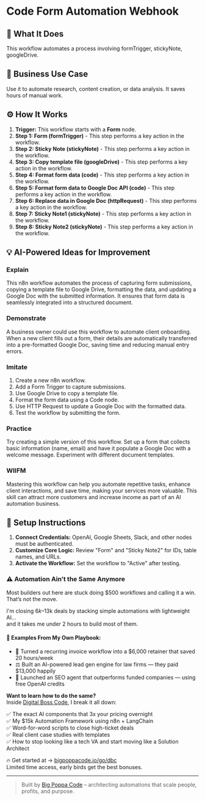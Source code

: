 # Code Form Automation Webhook

## 🚀 What It Does
This workflow automates a process involving formTrigger, stickyNote, googleDrive.

## 💼 Business Use Case
Use it to automate research, content creation, or data analysis. It saves hours of manual work.

## ⚙️ How It Works
1.  **Trigger:** This workflow starts with a **Form** node.
2. **Step 1: Form (formTrigger)** - This step performs a key action in the workflow.
3. **Step 2: Sticky Note (stickyNote)** - This step performs a key action in the workflow.
4. **Step 3: Copy template file (googleDrive)** - This step performs a key action in the workflow.
5. **Step 4: Format form data (code)** - This step performs a key action in the workflow.
6. **Step 5: Format form data to Google Doc API (code)** - This step performs a key action in the workflow.
7. **Step 6: Replace data in Google Doc (httpRequest)** - This step performs a key action in the workflow.
8. **Step 7: Sticky Note1 (stickyNote)** - This step performs a key action in the workflow.
9. **Step 8: Sticky Note2 (stickyNote)** - This step performs a key action in the workflow.

## 💡 AI-Powered Ideas for Improvement
### Explain
This n8n workflow automates the process of capturing form submissions, copying a template file to Google Drive, formatting the data, and updating a Google Doc with the submitted information. It ensures that form data is seamlessly integrated into a structured document.

### Demonstrate
A business owner could use this workflow to automate client onboarding. When a new client fills out a form, their details are automatically transferred into a pre-formatted Google Doc, saving time and reducing manual entry errors.

### Imitate
1. Create a new n8n workflow.
2. Add a Form Trigger to capture submissions.
3. Use Google Drive to copy a template file.
4. Format the form data using a Code node.
5. Use HTTP Request to update a Google Doc with the formatted data.
6. Test the workflow by submitting the form.

### Practice
Try creating a simple version of this workflow. Set up a form that collects basic information (name, email) and have it populate a Google Doc with a welcome message. Experiment with different document templates.

### WIIFM
Mastering this workflow can help you automate repetitive tasks, enhance client interactions, and save time, making your services more valuable. This skill can attract more customers and increase income as part of an AI automation business.

## 🔧 Setup Instructions
1. **Connect Credentials:** OpenAI, Google Sheets, Slack, and other nodes must be authenticated.
2. **Customize Core Logic:** Review "Form" and "Sticky Note2" for IDs, table names, and URLs.
3. **Activate the Workflow:** Set the workflow to "Active" after testing.

### ⚠️ Automation Ain’t the Same Anymore

Most builders out here are stuck doing $500 workflows and calling it a win.  
That’s not the move.  

I'm closing $6k–$13k deals by stacking simple automations with lightweight AI...  
and it takes me under 2 hours to build most of them.

#### 🧠 Examples From My Own Playbook:
- 🔁 Turned a recurring invoice workflow into a $6,000 retainer that saved 20 hours/week  
- ⚖️ Built an AI-powered lead gen engine for law firms — they paid $13,000 happily  
- 🚀 Launched an SEO agent that outperforms funded companies — using free OpenAI credits  

**Want to learn how to do the same?**  
Inside [Digital Boss Code](https://bigpoppacode.io/go/dbc), I break it all down:

✅ The exact AI components that 3x your pricing overnight  
✅ My $15k Automation Framework using n8n + LangChain  
✅ Word-for-word scripts to close high-ticket deals  
✅ Real client case studies with templates  
✅ How to stop looking like a tech VA and start moving like a Solution Architect  

🔥 Get started at → [bigpoppacode.io/go/dbc](https://bigpoppacode.io/go/dbc)  
Limited time access, early birds get the best bonuses.

---
> Built by [Big Poppa Code](https://bigpoppacode.io) – architecting automations that scale people, profits, and purpose.
